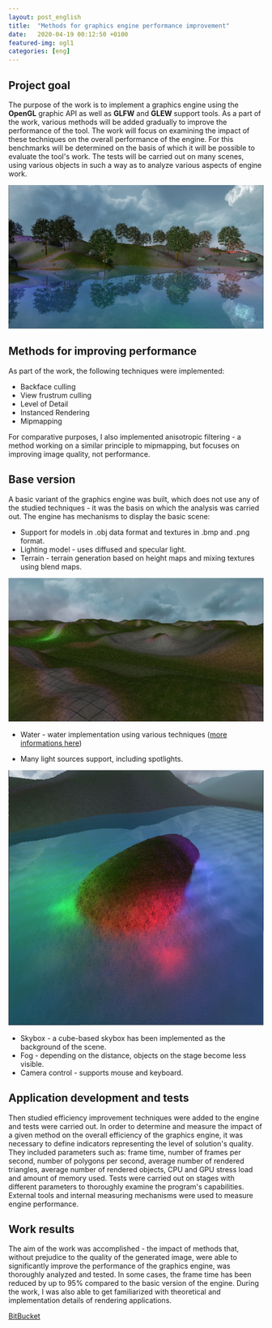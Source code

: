 ```yaml
---
layout: post_english
title:  "Methods for graphics engine performance improvement"
date:   2020-04-19 00:12:50 +0100
featured-img: ogl1
categories: [eng]
---
```

## Project goal
The purpose of the work is to implement a graphics engine using the **OpenGL** graphic API as well as **GLFW** and **GLEW** support tools. As a part of the work, various methods will be added gradually to improve the performance of the tool. The work will focus on examining the impact of these techniques on the overall performance of the engine. For this benchmarks will be determined on the basis of which it will be possible to evaluate the tool's work. The tests will be carried out on many scenes, using various objects in such a way as to analyze various aspects of engine work.

![](https://raw.githubusercontent.com/jacekbla/jacekbla.github.io/master/assets/img/posts/content/ogl/ogl.jpg)

## Methods for improving performance
As part of the work, the following techniques were implemented:
- Backface culling
- View frustrum culling
- Level of Detail
- Instanced Rendering
- Mipmapping

For comparative purposes, I also implemented anisotropic filtering - a method working on a similar principle to mipmapping, but focuses on improving image quality, not performance.

## Base version
A basic variant of the graphics engine was built, which does not use any of the studied techniques - it was the basis on which the analysis was carried out.
The engine has mechanisms to display the basic scene:
- Support for models in .obj data format and textures in .bmp and .png format.
- Lighting model - uses diffused and specular light.
- Terrain - terrain generation based on height maps and mixing textures using blend maps.

![](https://raw.githubusercontent.com/jacekbla/jacekbla.github.io/master/assets/img/posts/content/ogl/multitextures.jpg)

- Water - water implementation using various techniques ([more informations here](https://jacekbla.github.io/eng/2020/01/29/opengl_water_english.html))

- Many light sources support, including spotlights.

![](https://raw.githubusercontent.com/jacekbla/jacekbla.github.io/master/assets/img/posts/content/ogl/point_light.jpg)

- Skybox - a cube-based skybox has been implemented as the background of the scene.
- Fog - depending on the distance, objects on the stage become less visible. 
- Camera control - supports mouse and keyboard.  

## Application development and tests
Then studied efficiency improvement techniques were added to the engine and tests were carried out. In order to determine and measure the impact of a given method on the overall efficiency of the graphics engine, it was necessary to define indicators representing the level of solution's quality. They included parameters such as: frame time, number of frames per second, number of polygons per second, average number of rendered triangles, average number of rendered objects, CPU and GPU stress load and amount of memory used.
Tests were carried out on stages with different parameters to thoroughly examine the program's capabilities. External tools and internal measuring mechanisms were used to measure engine performance.

## Work results
The aim of the work was accomplished - the impact of methods that, without prejudice to the quality of the generated image, were able to significantly improve the performance of the graphics engine, was thoroughly analyzed and tested. In some cases, the frame time has been reduced by up to 95% compared to the basic version of the engine. During the work, I was also able to get familiarized with theoretical and implementation details of rendering applications.


[BitBucket](https://bitbucket.org/jacekbla/opengl1)

